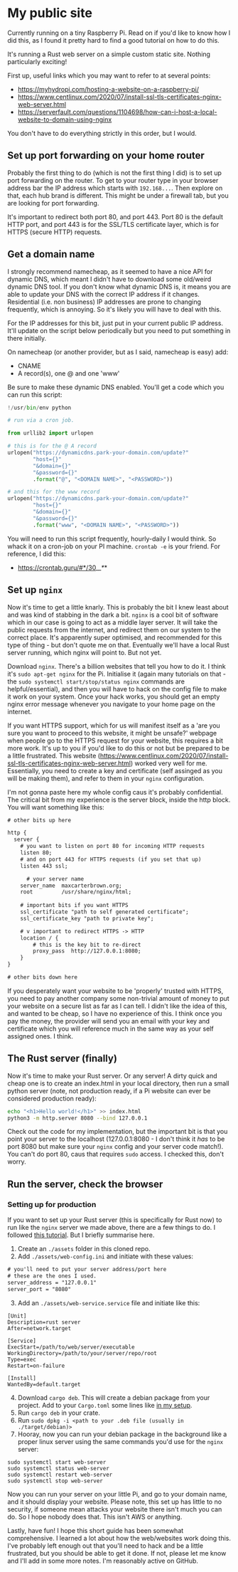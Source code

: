 # My public site

Currently running on a tiny Raspberry Pi. Read on if you'd like to know how I did this, as I found it pretty hard to find a good tutorial on how to do this.

It's running a Rust web server on a simple custom static site. Nothing particularly exciting!

First up, useful links which you may want to refer to at several points:

- https://myhydropi.com/hosting-a-website-on-a-raspberry-pi/
- https://www.centlinux.com/2020/07/install-ssl-tls-certificates-nginx-web-server.html
- https://serverfault.com/questions/1104698/how-can-i-host-a-local-website-to-domain-using-nginx

You don't have to do everything strictly in this order, but I would.

## Set up port forwarding on your home router

Probably the first thing to do (which is not the first thing I did) is to set up port forwarding on the router. To get to your router type in your browser address bar the IP address which starts with `192.168...`. Then explore on that, each hub brand is different. This might be under a firewall tab, but you are looking for port forwarding.

It's important to redirect both port 80, and port 443. Port 80 is the default HTTP port, and port 443 is for the SSL/TLS certificate layer, which is for HTTPS (secure HTTP) requests.

## Get a domain name

I strongly recommend namecheap, as it seemed to have a nice API for dynamic DNS, which meant I didn't have to download some old/weird dynamic DNS tool. If you don't know what dynamic DNS is, it means you are able to update your DNS with the correct IP address if it changes. Residential (i.e. non business) IP addresses are prone to changing frequently, which is annoying. So it's likely you will have to deal with this.

For the IP addresses for this bit, just put in your current public IP address. It'll update on the script below periodically but you need to put something in there initially.

On namecheap (or another provider, but as I said, namecheap is easy) add:
- CNAME
- A record(s), one @ and one 'www'

Be sure to make these dynamic DNS enabled. You'll get a code which you can run this script:

```python
!/usr/bin/env python

# run via a cron job.

from urllib2 import urlopen

# this is for the @ A record
urlopen("https://dynamicdns.park-your-domain.com/update?"
        "host={}"
        "&domain={}"
        "&password={}"
        .format("@", "<DOMAIN NAME>", "<PASSWORD>"))

# and this for the www record
urlopen("https://dynamicdns.park-your-domain.com/update?"
        "host={}"
        "&domain={}"
        "&password={}"
        .format("www", "<DOMAIN NAME>", "<PASSWORD>"))
```

You will need to run this script frequently, hourly-daily I would think. So whack it on a cron-job on your PI machine. `crontab -e` is your friend. For reference, I did this:

- https://crontab.guru/#*/30_*_*_*_*

## Set up `nginx`

Now it's time to get a little knarly. This is probably the bit I knew least about and was kind of stabbing in the dark a bit. `nginx` is a cool bit of software which in our case is going to act as a middle layer server. It will take the public requests from the internet, and redirect them on our system to the correct place. It's apparently super optimised, and recommended for this type of thing - but don't quote me on that. Eventually we'll have a local Rust server running, which nginx will point to. But not yet.

Download `nginx`. There's a billion websites that tell you how to do it. I think it's `sudo apt-get nginx` for the Pi. Initialise it (again many tutorials on that - the `sudo systemctl start/stop/status nginx` commands are helpful/essential), and then you will have to hack on the config file to make it work on your system. Once your hack works, you should get an empty nginx error message whenever you navigate to your home page on the internet.

If you want HTTPS support, which for us will manifest itself as a 'are you sure you want to proceed to this website, it might be unsafe?' webpage when people go to the HTTPS request for your website, this requires a bit more work. It's up to you if you'd like to do this or not but be prepared to be a little frustrated. This website (https://www.centlinux.com/2020/07/install-ssl-tls-certificates-nginx-web-server.html) worked very well for me. Essentially, you need to create a key and certificate (self assinged as you will be making them), and refer to them in your `nginx` configuration.

I'm not gonna paste here my whole config caus it's probably confidential. The critical bit from my experience is the server block, inside the http block. You will want something like this:

```txt
# other bits up here

http {
  server {
    # you want to listen on port 80 for incoming HTTP requests
    listen 80;
    # and on port 443 for HTTPS requests (if you set that up)
    listen 443 ssl;

	  # your server name
    server_name  maxcarterbrown.org;
    root         /usr/share/nginx/html;
    
    # important bits if you want HTTPS
    ssl_certificate "path to self generated certificate";
    ssl_certificate_key "path to private key";

    # v important to redirect HTTPS -> HTTP
    location / {
	    # this is the key bit to re-direct
	    proxy_pass	http://127.0.0.1:8080;
    }
}

# other bits down here
```

If you desperately want your website to be 'properly' trusted with HTTPS, you need to pay another company some non-trivial amount of money to put your website on a secure list as far as I can tell. I didn't like the idea of this, and wanted to be cheap, so I have no experience of this. I think once you pay the money, the provider will send you an email with your key and certificate which you will reference much in the same way as your self assigned ones. I think.

## The Rust server (finally)

Now it's time to make your Rust server. Or any server! A dirty quick and cheap one is to create an index.html in your local directory, then run a small python server (note, not production ready, if a Pi website can ever be considered production ready):

```bash
echo "<h1>Hello world!</h1>" >> index.html
python3 -m http.server 8080 --bind 127.0.0.1
```

 Check out the code for my implementation, but the important bit is that you point your server to the localhost (127.0.0.1:8080 - I don't think it *has* to be port 8080 but make sure your `nginx` config and your server code match!). You can't do port 80, caus that requires `sudo` access. I checked this, don't worry.

## Run the server, check the browser

### Setting up for production

If you want to set up your Rust server (this is specifically for Rust now) to run like the `nginx` server we made above, there are a few things to do. I followed <a href="https://gill.net.in/posts/creating-web-server-deb-binary-with-rust/">this tutorial</a>. But I briefly summarise here.

1. Create an `./assets` folder in this cloned repo.
2. Add `./assets/web-config.ini` and initiate with these values:


```txt
# you'll need to put your server address/port here
# these are the ones I used.
server_address = "127.0.0.1"
server_port = "8080"
```

3. Add an `./assets/web-service.service` file and initiate like this:

```
[Unit]
Description=rust server
After=network.target

[Service]
ExecStart=/path/to/web/server/executable
WorkingDirectory=/path/to/your/server/repo/root
Type=exec
Restart=on-failure

[Install]
WantedBy=default.target
```

4. Download `cargo deb`. This will create a debian package from your project. Add to your `Cargo.toml` some lines like <a href="https://github.com/Euphrasiologist/site/blob/main/Cargo.toml">in my setup</a>.
5. Run `cargo deb` in your crate.
6. Run `sudo dpkg -i <path to your .deb file (usually in ./target/debian)>`
7. Hooray, now you can run your debian package in the background like a proper linux server using the same commands you'd use for the `nginx` server:

```
sudo systemctl start web-server
sudo systemctl status web-server
sudo systemctl restart web-server
sudo systemctl stop web-server
```

Now you can run your server on your little Pi, and go to your domain name, and it should display your website. Please note, this set up has little to no security, if someone mean attacks your website there isn't much you can do. So I hope nobody does that. This isn't AWS or anything.

Lastly, have fun! I hope this short guide has been somewhat comprehensive. I learned a lot about how the web/websites work doing this. I've probably left enough out that you'll need to hack and be a little frustrated, but you should be able to get it done. If not, please let me know and I'll add in some more notes. I'm reasonably active on GitHub.